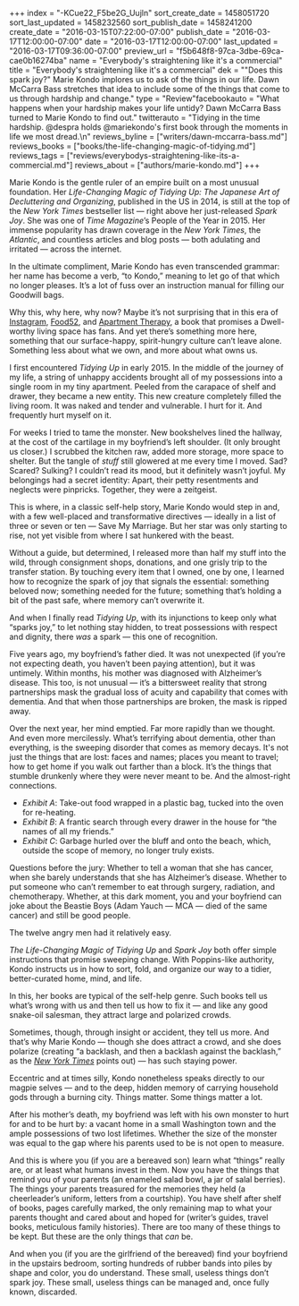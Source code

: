 +++
index = "-KCue22_F5be2G_Uujln"
sort_create_date = 1458051720
sort_last_updated = 1458232560
sort_publish_date = 1458241200
create_date = "2016-03-15T07:22:00-07:00"
publish_date = "2016-03-17T12:00:00-07:00"
date = "2016-03-17T12:00:00-07:00"
last_updated = "2016-03-17T09:36:00-07:00"
preview_url = "f5b648f8-97ca-3dbe-69ca-cae0b16274ba"
name = "Everybody's straightening like it's a commercial"
title = "Everybody's straightening like it's a commercial"
dek = "\"Does this spark joy?\" Marie Kondo implores us to ask of the things in our life. Dawn McCarra Bass stretches that idea to include some of the things that come to us through hardship and change."
type = "Review"facebookauto = "What happens when your hardship makes your life untidy? Dawn McCarra Bass turned to Marie Kondo to find out."
twitterauto = "Tidying in the time hardship. @despra holds @mariekondo's first book through the moments in life we most dread.\n"
reviews_byline = ["writers/dawn-mccarra-bass.md"]
reviews_books = ["books/the-life-changing-magic-of-tidying.md"]
reviews_tags = ["reviews/everybodys-straightening-like-its-a-commercial.md"]
reviews_about = ["authors/marie-kondo.md"]
+++

Marie Kondo is the gentle ruler of an empire built on a most unusual foundation. Her _Life-Changing Magic of Tidying Up: The Japanese Art of Decluttering and Organizing_, published in the US in 2014, is still at the top of the _New York Times_ bestseller list &mdash; right above her just-released _Spark Joy_. She was one of _Time Magazine_’s People of the Year in 2015. Her immense popularity has drawn coverage in the _New York Times_, the _Atlantic_, and countless articles and blog posts &mdash; both adulating and irritated &mdash; across the internet.

In the ultimate compliment, Marie Kondo has even transcended grammar: her name has become a verb, “to Kondo,” meaning to let go of that which no longer pleases. It’s a lot of fuss over an instruction manual for filling our Goodwill bags. 

Why this, why here, why now? Maybe it’s not surprising that in this era of [Instagram](https://www.instagram.com "Instagram"), [Food52](http://food52.com "Food52 - Food community, recipes, kitchen &amp; home products, and cooking contests."), and [Apartment Therapy](http://www.apartmenttherapy.com "Apartment Therapy | Saving the world, one room at a time"), a book that promises a Dwell-worthy living space has fans. And yet there’s something more here, something that our surface-happy, spirit-hungry culture can’t leave alone. Something less about what we own, and more about what owns us.

<div class="break"></div>

I first encountered _Tidying Up_ in early 2015. In the middle of the journey of my life, a string of unhappy accidents brought all of my possessions into a single room in my tiny apartment. Peeled from the carapace of shelf and drawer, they became a new entity. This new creature completely filled the living room. It was naked and tender and vulnerable. I hurt for it. And frequently hurt myself on it.

For weeks I tried to tame the monster. New bookshelves lined the hallway, at the cost of the cartilage in my boyfriend’s left shoulder. (It only brought us closer.) I scrubbed the kitchen raw, added more storage, more space to shelter. But the tangle of _stuff_ still glowered at me every time I moved. Sad? Scared? Sulking? I couldn’t read its mood, but it definitely wasn’t joyful.  My belongings had a secret identity: Apart, their petty resentments and neglects were pinpricks. Together, they were a zeitgeist.

This is where, in a classic self-help story, Marie Kondo would step in and, with a few well-placed and transformative directives &mdash; ideally in a list of three or seven or ten &mdash; Save My Marriage. But her star was only starting to rise, not yet visible from where I sat hunkered with the beast.

Without a guide, but determined, I released more than half my stuff into the wild, through consignment shops, donations, and one grisly trip to the transfer station. By touching every item that I owned, one by one, I learned how to recognize the spark of joy that signals the essential: something beloved now; something needed for the future; something that’s holding a bit of the past safe, where memory can’t overwrite it.

And when I finally read _Tidying Up_, with its injunctions to keep only what “sparks joy,” to let nothing stay hidden, to treat possessions with respect and dignity, there _was_ a spark &mdash; this one of recognition.

<div class="break"></div>

Five years ago, my boyfriend’s father died. It was not unexpected (if you’re not expecting death, you haven’t been paying attention), but it was untimely. Within months, his mother was diagnosed with Alzheimer’s disease. This too, is not unusual &mdash; it’s a bittersweet reality that strong partnerships mask the gradual loss of acuity and capability that comes with dementia. And that when those partnerships are broken, the mask is ripped away.

Over the next year, her mind emptied. Far more rapidly than we thought. And even more mercilessly. What’s terrifying about dementia, other than everything, is the sweeping disorder that comes as memory decays. It's not just the things that are lost: faces and names; places you meant to travel; how to get home if you walk out farther than a block. It’s the things that stumble drunkenly where they were never meant to be. And the almost-right connections.

* _Exhibit A_: Take-out food wrapped in a plastic bag, tucked into the oven for re-heating.
* _Exhibit B_: A frantic search through every drawer in the house for “the names of all my friends.”
* _Exhibit C_: Garbage hurled over the bluff and onto the beach, which, outside the scope of memory, no longer truly exists.

Questions before the jury: Whether to tell a woman that she has cancer, when she barely understands that she has Alzheimer’s disease. Whether to put someone who can’t remember to eat through surgery, radiation, and chemotherapy. Whether, at this dark moment, you and your boyfriend can joke about the Beastie Boys (Adam Yauch &mdash; MCA &mdash; died of the same cancer) and still be good people.

The twelve angry men had it relatively easy.

<div class="break"></div>

_The Life-Changing Magic of Tidying Up_ and _Spark Joy_ both offer simple instructions that promise sweeping change. With Poppins-like authority, Kondo instructs us in how to sort, fold, and organize our way to a tidier, better-curated home, mind, and life.

In this, her books are typical of the self-help genre. Such books tell us what’s wrong with us and then tell us how to fix it &mdash; and like any good snake-oil salesman, they attract large and polarized crowds.

Sometimes, though, through insight or accident, they tell us more. And that’s why Marie Kondo &mdash; though she does attract a crowd, and she does polarize (creating “a backlash, and then a backlash against the backlash,” as the [_New York Times_](http://www.nytimes.com/2016/01/24/fashion/marie-kondo-spark-joy.html "None") points out) &mdash; has such staying power.

Eccentric and at times silly, Kondo nonetheless speaks directly to our magpie selves &mdash; and to the deep, hidden memory of carrying household gods through a burning city. Things matter. Some things matter a lot.

<div class="break"></div>

After his mother’s death, my boyfriend was left with his own monster to hurt for and to be hurt by: a vacant home in a small Washington town and the ample possessions of two lost lifetimes. Whether the size of the monster was equal to the gap where his parents used to be is not open to measure.

And this is where you (if you are a bereaved son) learn what “things” really are, or at least what humans invest in them. Now you have the things that remind you of your parents (an enameled salad bowl, a jar of salal berries). The things your parents treasured for the memories they held (a cheerleader’s uniform, letters from a courtship). You have shelf after shelf of books, pages carefully marked, the only remaining map to what your parents thought and cared about and hoped for (writer’s guides, travel books, meticulous family histories). There are too many of these things to be kept. But these are the only things that _can_ be.

And when you (if you are the girlfriend of the bereaved) find your boyfriend in the upstairs bedroom, sorting hundreds of rubber bands into piles by shape and color, you do understand. These small, useless things don’t spark joy. These small, useless things can be managed and, once fully known, discarded.
